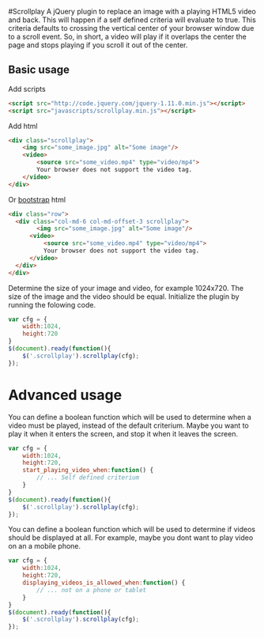 #Scrollplay
A jQuery plugin to replace an image with a playing HTML5 video and back. This will happen if a self defined criteria will 
evaluate to true. This criteria defaults to crossing the vertical center of your browser window due to a scroll 
event. So, in short, a video will play if it overlaps the center the page and stops playing if you scroll it out of the 
center.

## Basic usage
Add scripts
```html
<script src="http://code.jquery.com/jquery-1.11.0.min.js"></script>
<script src="javascripts/scrollplay.min.js"></script>
```

Add html
```html
<div class="scrollplay">
    <img src="some_image.jpg" alt="Some image"/>
    <video>
        <source src="some_video.mp4" type="video/mp4">
        Your browser does not support the video tag.
    </video>
</div>
```
Or [bootstrap](http://getbootstrap.com/) html
```html
<div class="row">
  <div class="col-md-6 col-md-offset-3 scrollplay">
        <img src="some_image.jpg" alt="Some image"/>
      <video>
          <source src="some_video.mp4" type="video/mp4">
          Your browser does not support the video tag.
      </video>
  </div>
</div>
```

Determine the size of your image and video, for example 1024x720. The size of the image and the video should be equal. 
Initialize the plugin by running the folowing code.
```javascript
var cfg = {
    width:1024,
    height:720
}
$(document).ready(function(){
    $('.scrollplay').scrollplay(cfg);
});
```

Advanced usage
==============
You can define a boolean function which will be used to determine when a video must be played, instead of the default 
criterium. Maybe you want to play it when it enters the screen, and stop it when it leaves the screen.
```javascript
var cfg = {
    width:1024,
    height:720,
    start_playing_video_when:function() {
        // ... Self defined criterium
    }
}
$(document).ready(function(){
    $('.scrollplay').scrollplay(cfg);
});
```

You can define a boolean function which will be used to determine if videos should be displayed at all. For example, maybe
you dont want to play video on an a mobile phone.
```javascript
var cfg = {
    width:1024,
    height:720,
    displaying_videos_is_allowed_when:function() {
        // ... not on a phone or tablet
    }
}
$(document).ready(function(){
    $('.scrollplay').scrollplay(cfg);
});
```